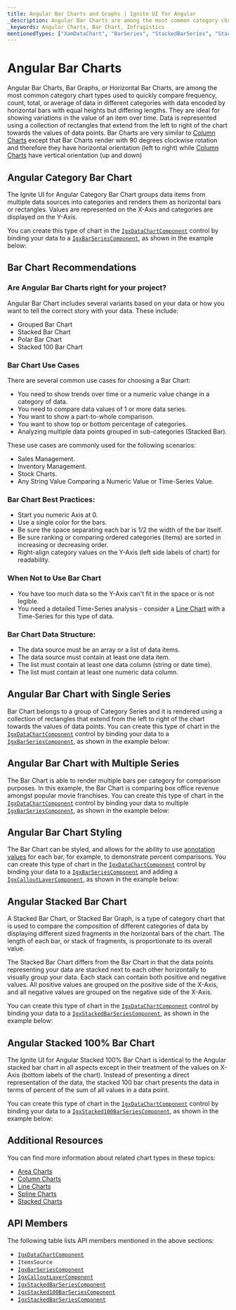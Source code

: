 ```yaml
---
title: Angular Bar Charts and Graphs | Ignite UI for Angular
_description: Angular Bar Charts are among the most common category chart types used to quickly compare frequency, count, total, or average of data in different categories. Try for FREE.
_keywords: Angular Charts, Bar Chart, Infragistics
mentionedTypes: ["XamDataChart", "BarSeries", "StackedBarSeries", "Stacked100BarSeries"]
---
```


# Angular Bar Charts

Angular Bar Charts, Bar Graphs, or Horizontal Bar Charts, are among the most common category chart types used to quickly compare frequency, count, total, or average of data in different categories with data encoded by horizontal bars with equal heights but differing lengths. They are ideal for showing variations in the value of an item over time. Data is represented using a collection of rectangles that extend from the left to right of the chart towards the values of data points. Bar Charts are very similar to [Column Charts](column-chart.md) except that Bar Charts render with 90 degrees clockwise rotation and therefore they have horizontal orientation (left to right) while [Column Charts](column-chart.md) have vertical orientation (up and down)

## Angular Category Bar Chart

The Ignite UI for Angular Category Bar Chart groups data items from multiple data sources into categories and renders them as horizontal bars or rectangles. Values are represented on the X-Axis and categories are displayed on the Y-Axis.

You can create this type of chart in the [`IgxDataChartComponent`]({environment:dvApiBaseUrl}/products/ignite-ui-angular/api/docs/typescript/latest/classes/igxdatachartcomponent.html) control by binding your data to a [`IgxBarSeriesComponent`]({environment:dvApiBaseUrl}/products/ignite-ui-angular/api/docs/typescript/latest/classes/igxbarseriescomponent.html), as shown in the example below:

<code-view style="height: 600px"
           data-demos-base-url="{environment:dvDemosBaseUrl}"
           iframe-src="{environment:dvDemosBaseUrl}/charts/data-chart-bar-chart-multiple-sources"
           alt="Angular Bar Chart Multiple Sources" >
</code-view>

<div class="divider--half"></div>

## Bar Chart Recommendations

### Are Angular Bar Charts right for your project?

Angular Bar Chart includes several variants based on your data or how you want to tell the correct story with your data. These include:

-   Grouped Bar Chart
-   Stacked Bar Chart
-   Polar Bar Chart
-   Stacked 100 Bar Chart

### Bar Chart Use Cases

There are several common use cases for choosing a Bar Chart:

-   You need to show trends over time or a numeric value change in a category of data.
-   You need to compare data values of 1 or more data series.
-   You want to show a part-to-whole comparison.
-   You want to show top or bottom percentage of categories.
-   Analyzing multiple data points grouped in sub-categories (Stacked Bar).

These use cases are commonly used for the following scenarios:

-   Sales Management.
-   Inventory Management.
-   Stock Charts.
-   Any String Value Comparing a Numeric Value or Time-Series Value.

### Bar Chart Best Practices:

-   Start you numeric Axis at 0.
-   Use a single color for the bars.
-   Be sure the space separating each bar is 1/2 the width of the bar itself.
-   Be sure ranking or comparing ordered categories (items) are sorted in increasing or decreasing order.
-   Right-align category values on the Y-Axis (left side labels of chart) for readability.

### When Not to Use Bar Chart

-   You have too much data so the Y-Axis can't fit in the space or is not legible.
-   You need a detailed Time-Series analysis  - consider a [Line Chart](line-chart.md) with a Time-Series for this type of data.

### Bar Chart Data Structure:

-   The data source must be an array or a list of data items.
-   The data source must contain at least one data item.
-   The list must contain at least one data column (string or date time).
-   The list must contain at least one numeric data column.

<div class="divider--half"></div>

## Angular Bar Chart with Single Series

Bar Chart belongs to a group of Category Series and it is rendered using a collection of rectangles that extend from the left to right of the chart towards the values of data points. You can create this type of chart in the [`IgxDataChartComponent`]({environment:dvApiBaseUrl}/products/ignite-ui-angular/api/docs/typescript/latest/classes/igxdatachartcomponent.html) control by binding your data to a [`IgxBarSeriesComponent`]({environment:dvApiBaseUrl}/products/ignite-ui-angular/api/docs/typescript/latest/classes/igxbarseriescomponent.html), as shown in the example below:

<code-view style="height: 600px"
           data-demos-base-url="{environment:dvDemosBaseUrl}"
           iframe-src="{environment:dvDemosBaseUrl}/charts/data-chart-bar-chart-single-source"
           alt="Angular Bar Chart with Single Source" >
</code-view>

<div class="divider--half"></div>

## Angular Bar Chart with Multiple Series

The Bar Chart is able to render multiple bars per category for comparison purposes. In this example, the Bar Chart is comparing box office revenue amongst popular movie franchises. You can create this type of chart in the [`IgxDataChartComponent`]({environment:dvApiBaseUrl}/products/ignite-ui-angular/api/docs/typescript/latest/classes/igxdatachartcomponent.html) control by binding your data to multiple [`IgxBarSeriesComponent`]({environment:dvApiBaseUrl}/products/ignite-ui-angular/api/docs/typescript/latest/classes/igxbarseriescomponent.html), as shown in the example below:

<code-view style="height: 600px"
           data-demos-base-url="{environment:dvDemosBaseUrl}"
           iframe-src="{environment:dvDemosBaseUrl}/charts/data-chart-bar-chart-multiple-sources"
           alt="Angular Bar Chart with Multiple Sources" >
</code-view>

<div class="divider--half"></div>

## Angular Bar Chart Styling

The Bar Chart can be styled, and allows for the ability to use [annotation values](../features/chart-annotations.md) for each bar, for example, to demonstrate percent comparisons. You can create this type of chart in the [`IgxDataChartComponent`]({environment:dvApiBaseUrl}/products/ignite-ui-angular/api/docs/typescript/latest/classes/igxdatachartcomponent.html) control by binding your data to a [`IgxBarSeriesComponent`]({environment:dvApiBaseUrl}/products/ignite-ui-angular/api/docs/typescript/latest/classes/igxbarseriescomponent.html) and adding a [`IgxCalloutLayerComponent`]({environment:dvApiBaseUrl}/products/ignite-ui-angular/api/docs/typescript/latest/classes/igxcalloutlayercomponent.html), as shown in the example below:

<code-view style="height: 600px"
           data-demos-base-url="{environment:dvDemosBaseUrl}"
           iframe-src="{environment:dvDemosBaseUrl}/charts/data-chart-bar-chart-styling"
           alt="Angular Bar Chart Styling" >
</code-view>

<div class="divider--half"></div>

## Angular Stacked Bar Chart

A Stacked Bar Chart, or Stacked Bar Graph, is a type of category chart that is used to compare the composition of different categories of data by displaying different sized fragments in the horizontal bars of the chart. The length of each bar, or stack of fragments, is proportionate to its overall value.

The Stacked Bar Chart differs from the Bar Chart in that the data points representing your data are stacked next to each other horizontally to visually group your data. Each stack can contain both positive and negative values. All positive values are grouped on the positive side of the X-Axis, and all negative values are grouped on the negative side of the X-Axis.

You can create this type of chart in the [`IgxDataChartComponent`]({environment:dvApiBaseUrl}/products/ignite-ui-angular/api/docs/typescript/latest/classes/igxdatachartcomponent.html) control by binding your data to a [`IgxStackedBarSeriesComponent`]({environment:dvApiBaseUrl}/products/ignite-ui-angular/api/docs/typescript/latest/classes/igxstackedbarseriescomponent.html), as shown in the example below:

<code-view style="height: 600px"
           data-demos-base-url="{environment:dvDemosBaseUrl}"
           iframe-src="{environment:dvDemosBaseUrl}/charts/data-chart-stacked-bar-chart"
           alt="Angular Stacked Bar Chart" >
</code-view>

<div class="divider--half"></div>

## Angular Stacked 100% Bar Chart

The Ignite UI for Angular Stacked 100% Bar Chart is identical to the Angular stacked bar chart in all aspects except in their treatment of the values on X-Axis (bottom labels of the chart). Instead of presenting a direct representation of the data, the stacked 100 bar chart presents the data in terms of percent of the sum of all values in a data point.

You can create this type of chart in the [`IgxDataChartComponent`]({environment:dvApiBaseUrl}/products/ignite-ui-angular/api/docs/typescript/latest/classes/igxdatachartcomponent.html) control by binding your data to a [`IgxStacked100BarSeriesComponent`]({environment:dvApiBaseUrl}/products/ignite-ui-angular/api/docs/typescript/latest/classes/igxstacked100barseriescomponent.html), as shown in the example below:

<code-view style="height: 600px"
           data-demos-base-url="{environment:dvDemosBaseUrl}"
           iframe-src="{environment:dvDemosBaseUrl}/charts/data-chart-stacked-100-bar-chart"
           alt="Angular Stacked 100 Bar Chart" >
</code-view>

<div class="divider--half"></div>

## Additional Resources

You can find more information about related chart types in these topics:

-   [Area Charts](area-chart.md)
-   [Column Charts](column-chart.md)
-   [Line Charts](line-chart.md)
-   [Spline Charts](spline-chart.md)
-   [Stacked Charts](stacked-chart.md)

## API Members

The following table lists API members mentioned in the above sections:

-   [`IgxDataChartComponent`]({environment:dvApiBaseUrl}/products/ignite-ui-angular/api/docs/typescript/latest/classes/igxdatachartcomponent.html)
-   `ItemsSource`
-   [`IgxBarSeriesComponent`]({environment:dvApiBaseUrl}/products/ignite-ui-angular/api/docs/typescript/latest/classes/igxbarseriescomponent.html)
-   [`IgxCalloutLayerComponent`]({environment:dvApiBaseUrl}/products/ignite-ui-angular/api/docs/typescript/latest/classes/igxcalloutlayercomponent.html)
-   [`IgxStackedBarSeriesComponent`]({environment:dvApiBaseUrl}/products/ignite-ui-angular/api/docs/typescript/latest/classes/igxstackedbarseriescomponent.html)
-   [`IgxStacked100BarSeriesComponent`]({environment:dvApiBaseUrl}/products/ignite-ui-angular/api/docs/typescript/latest/classes/igxstacked100barseriescomponent.html)
-   [`IgxStackedBarSeriesComponent`]({environment:dvApiBaseUrl}/products/ignite-ui-angular/api/docs/typescript/latest/classes/igxstackedbarseriescomponent.html)
